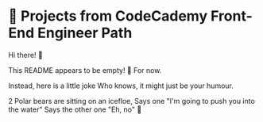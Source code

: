 # 🚀 Projects from CodeCademy Front-End Engineer Path

Hi there! 👋

This README appears to be empty! 🎉
For now. 

Instead, here is a little joke
Who knows, it might just be your humour. 

2 Polar bears are sitting on an icefloe,
Says one "I'm going to push you into the water"
Says the other one "Eh, no" 🐻



